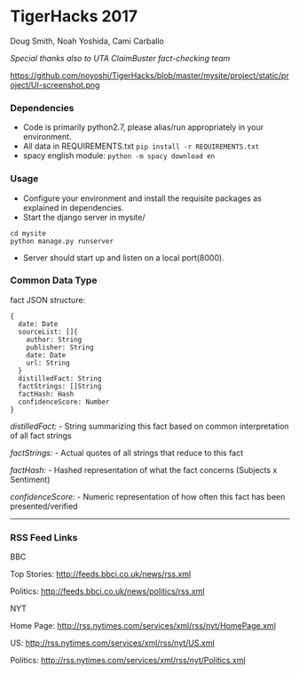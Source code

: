 # **TigerHacks 2017**

Doug Smith, Noah Yoshida, Cami Carballo

*Special thanks also to UTA ClaimBuster fact-checking team*

https://github.com/noyoshi/TigerHacks/blob/master/mysite/project/static/project/UI-screenshot.png

### Dependencies
- Code is primarily python2.7, please alias/run appropriately in your environment.
- All data in REQUIREMENTS.txt `pip install -r REQUIREMENTS.txt`
- spacy english module: `python -m spacy download en`

### Usage
- Configure your environment and install the requisite packages as explained in dependencies.
- Start the django server in mysite/
```
cd mysite
python manage.py runserver
```
- Server should start up and listen on a local port(8000).

### Common Data Type

fact JSON structure:
```
{
  date: Date
  sourceList: []{
    author: String
    publisher: String
    date: Date
    url: String
  }
  distilledFact: String
  factStrings: []String
  factHash: Hash
  confidenceScore: Number
}
```

_distilledFact:_ - String summarizing this fact based on common interpretation 
  of all fact strings

_factStrings:_ - Actual quotes of all strings that reduce to this fact

_factHash:_ - Hashed representation of what the fact concerns (Subjects x Sentiment)

_confidenceScore:_ - Numeric representation of how often this fact has been presented/verified

---
### RSS Feed Links

BBC

Top Stories: http://feeds.bbci.co.uk/news/rss.xml

Politics: http://feeds.bbci.co.uk/news/politics/rss.xml


NYT

Home Page: http://rss.nytimes.com/services/xml/rss/nyt/HomePage.xml

US: http://rss.nytimes.com/services/xml/rss/nyt/US.xml

Politics: http://rss.nytimes.com/services/xml/rss/nyt/Politics.xml

